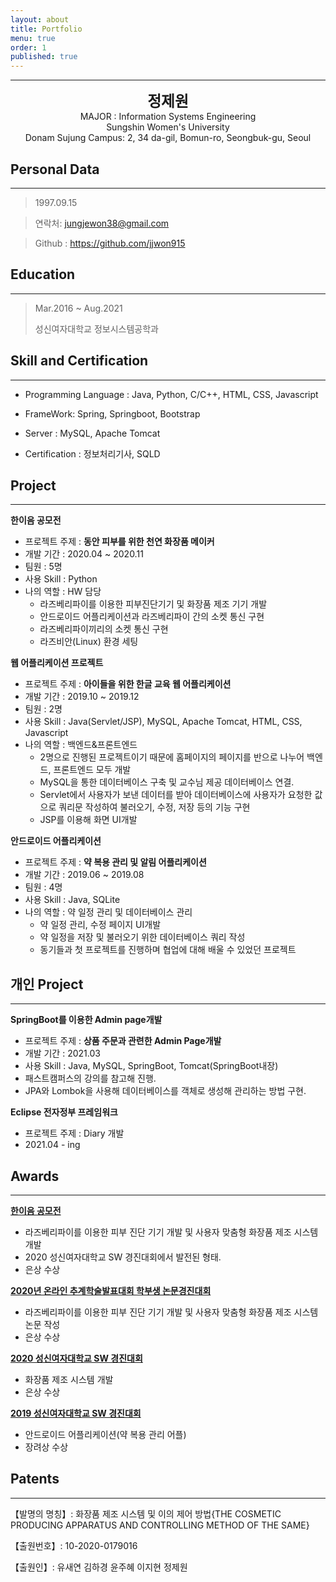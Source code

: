 ```yaml
---
layout: about
title: Portfolio
menu: true
order: 1
published: true
---
```


* * *
<center>
<span style=
"font-size:170%;
font-weight:bold">
정제원
</span>
</center>

<center>MAJOR : Information Systems Engineering</center>

<center>Sungshin Women's University</center>

<center>Donam Sujung Campus: 2, 34 da-gil, Bomun-ro, Seongbuk-gu, Seoul</center>

## Personal Data
---
> 1997.09.15 

> 연락처: jungjewon38@gmail.com

> Github : <a href="https://github.com/jjwon915">https://github.com/jjwon915</a>


## Education
---
> Mar.2016 ~ Aug.2021 
>
> 성신여자대학교 정보시스템공학과


## Skill and Certification
---
- Programming Language : Java, Python, C/C++, HTML, CSS, Javascript

- FrameWork: Spring, Springboot, Bootstrap

- Server : MySQL, Apache Tomcat

- Certification : 정보처리기사, SQLD


## Project
---

 **한이음 공모전**
- 프로젝트 주제 : **동안 피부를 위한 천연 화장품 메이커**
- 개발 기간 : 2020.04 ~ 2020.11
- 팀원 : 5명
- 사용 Skill : Python
- 나의 역할 : HW 담당
	- 라즈베리파이를 이용한 피부진단기기 및 화장품 제조 기기 개발
	- 안드로이드 어플리케이션과 라즈베리파이 간의 소켓 통신 구현
    - 라즈베리파이끼리의 소켓 통신 구현
    - 라즈비안(Linux) 환경 세팅


 **웹 어플리케이션 프로젝트**
- 프로젝트 주제 : **아이들을 위한 한글 교육 웹 어플리케이션**
- 개발 기간 : 2019.10 ~ 2019.12
- 팀원 : 2명
- 사용 Skill : Java(Servlet/JSP), MySQL, Apache Tomcat, HTML, CSS, Javascript
- 나의 역할 : 백엔드&프론트엔드 
	- 2명으로 진행된 프로젝트이기 때문에 홈페이지의 페이지를 반으로 나누어 백엔드, 프론트엔드 모두 개발
	- MySQL을 통한 데이터베이스 구축 및 교수님 제공 데이터베이스 연결.
    - Servlet에서 사용자가 보낸 데이터를 받아 데이터베이스에 사용자가 요청한 값으로 쿼리문 작성하여 불러오기, 수정, 저장 등의 기능 구현
    - JSP를 이용해 화면 UI개발


 **안드로이드 어플리케이션**
- 프로젝트 주제 : **약 복용 관리 및 알림 어플리케이션**
- 개발 기간 : 2019.06 ~ 2019.08
- 팀원 : 4명
- 사용 Skill : Java, SQLite
- 나의 역할 : 약 일정 관리 및 데이터베이스 관리
	- 약 일정 관리, 수정 페이지 UI개발
    - 약 일정을 저장 및 불러오기 위한 데이터베이스 쿼리 작성
    - 동기들과 첫 프로젝트를 진행하며 협업에 대해 배울 수 있었던 프로젝트
    


## 개인 Project
---
**SpringBoot를 이용한 Admin page개발**
- 프로젝트 주제 : **상품 주문과 관련한 Admin Page개발**
- 개발 기간 : 2021.03
- 사용 Skill : Java, MySQL, SpringBoot, Tomcat(SpringBoot내장)
- 패스트캠퍼스의 강의를 참고해 진행.
- JPA와 Lombok을 사용해 데이터베이스를 객체로 생성해 관리하는 방법 구현.



**Eclipse 전자정부 프레임워크**
- 프로젝트 주제 : Diary 개발
- 2021.04 - ing


## Awards
---
<u><strong><a herf="https://www.youtube.com/watch?v=1H0McBZBfTU">한이음 공모전</a></strong></u>
- 라즈베리파이를 이용한 피부 진단 기기 개발 및 사용자 맞춤형 화장품 제조 시스템 개발
- 2020 성신여자대학교 SW 경진대회에서 발전된 형태.
- 은상 수상

<u><strong>2020년 온라인 추계학술발표대회 학부생 논문경진대회</strong></u>
- 라즈베리파이를 이용한 피부 진단 기기 개발 및 사용자 맞춤형 화장품 제조 시스템 논문 작성
- 은상 수상
  

<u><strong>2020 성신여자대학교 SW 경진대회</strong></u>
- 화장품 제조 시스템 개발
- 은상 수상


<u><strong>2019 성신여자대학교 SW 경진대회</strong></u>
- 안드로이드 어플리케이션(약 복용 관리 어플)
- 장려상 수상



## Patents
---
【발명의 명칭】: 화장품 제조 시스템 및 이의 제어 방법{THE COSMETIC PRODUCING APPARATUS AND CONTROLLING METHOD OF THE SAME}

【출원번호】: 10-2020-0179016

【출원인】: 유새연 김하경 윤주혜 이지현 정제원
